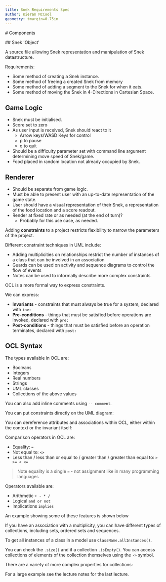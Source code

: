 ```yaml
---
title: Snek Requirements Spec
author: Kieran McCool
geometry: tmargin=0.75in
---
```


# Components

## Snek 'Object'

A source file allowing Snek representation and manipulation of Snek 
datastructure.

Requirements:

* Some method of creating a Snek instance.
* Some method of freeing a created Snek from memory
* Some method of adding a segment to the Snek for when it eats.
* Some method of moving the Snek in 4-Directions in Cartesian Space.

## Game Logic

* Snek must be initialised.
* Score set to zero
* As user input is received, Snek should react to it
    - Arrow keys/WASD Keys for control
    - p to pause
    - q to quit
* Should be a difficulty parameter set with command line argument determining 
  move speed of Snek/game.
* Food placed in random location not already occupied by Snek.

## Renderer

* Should be separate from game logic.
* Must be able to present user with an up-to-date representation of the game 
  state.
* User should have a visual representation of their Snek, a representation of 
  the food location and a score readout.
* Render at fixed rate or as needed (at the end of turn)?
    - Probably for this use case, as needed.

Adding **constraints** to a project restricts flexibility to narrow the 
parameters of the project.

Different constraint techniques in UML include:
* Adding multiplicities on relationships restrict the number of instances of a 
class that can be involved in an association
* Guards can be used on activity and sequence diagrams to control the flow of 
events
* Notes can be used to informally describe more complex constraints

OCL is a more formal way to express constraints.

We can express:
* **Invariants** - constraints that must always be true for a system, 
declared with `inv:`
* **Pre-conditions** - things that must be satisfied before operations 
are invoked, declared with `pre:`
* **Post-conditions** - things that must be satisfied before an 
operation terminates, declared with `post:`

## OCL Syntax
The types available in OCL are:
* Booleans
* Integers
* Real numbers
* Strings
* UML classes
* Collections of the above values

You can also add inline comments using `-- comment`.

You can put constraints directly on the UML diagram:


You can dereference attributes and associations within OCL, either 
within the context or the invariant itself:


Comparison operators in OCL are:
* Equality: `=`
* Not equal to: `<>`
* Less than / less than or equal to / greater than / greater than 
equal to: `> >= < <=`

> Note equality is a single `=` - not assignment like in many 
programming languages   

Operators available are:
* Arithmetic `+ - * /`
* Logical `and or not`
* Implications `implies`


An example showing some of these features is shown below

If you have an association with a multiplicity, you can have 
different types of collections, including sets, ordered sets and 
sequences.

To get all instances of a class in a model use 
`ClassName.allInstances()`.


You can check the `.size()` and if a collection `.isEmpty()`. You 
can access collections of elements of the collection themselves 
using the `->` symbol.


There are a variety of more complex properties for collections:


For a large example see the lecture notes for the last lecture.

